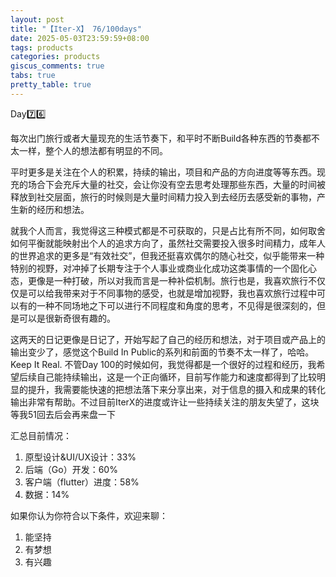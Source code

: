 ```yaml
---
layout: post
title: "【Iter-X】 76/100days"
date: 2025-05-03T23:59:59+08:00
tags: products
categories: products
giscus_comments: true
tabs: true
pretty_table: true
---
```


Day7️⃣6️⃣

每次出门旅行或者大量现充的生活节奏下，和平时不断Build各种东西的节奏都不太一样，整个人的想法都有明显的不同。

平时更多是关注在个人的积累，持续的输出，项目和产品的方向进度等等东西。现充的场合下会充斥大量的社交，会让你没有空去思考处理那些东西，大量的时间被释放到社交层面，旅行的时候则是大量时间精力投入到去经历去感受新的事物，产生新的经历和想法。

就我个人而言，我觉得这三种模式都是不可获取的，只是占比有所不同，如何取舍如何平衡就能映射出个人的追求方向了，虽然社交需要投入很多时间精力，成年人的世界追求的更多是“有效社交”，但我还挺喜欢偶尔的随心社交，似乎能带来一种特别的视野，对冲掉了长期专注于个人事业或商业化成功这类事情的一个固化心态，更像是一种打破，所以对我而言是一种补偿机制。旅行也是，我喜欢旅行不仅仅是可以给我带来对于不同事物的感受，也就是增加视野，我也喜欢旅行过程中可以有的一种不同场地之下可以进行不同程度和角度的思考，不见得是很深刻的，但是可以是很新奇很有趣的。

这两天的日记更像是日记了，开始写起了自己的经历和想法，对于项目或产品上的输出变少了，感觉这个Build In Public的系列和前面的节奏不太一样了，哈哈。Keep It Real. 不管Day 100的时候如何，我觉得都是一个很好的过程和经历，我希望后续自己能持续输出，这是一个正向循环，目前写作能力和速度都得到了比较明显的提升，我需要能快速的把想法落下来分享出来，对于信息的摄入和成果的转化输出非常有帮助。不过目前IterX的进度或许让一些持续关注的朋友失望了，这块等我51回去后会再来盘一下

汇总目前情况：

1. 原型设计&UI/UX设计：33%
2. 后端（Go）开发：60%
3. 客户端（flutter）进度：58%
4. 数据：14%

如果你认为你符合以下条件，欢迎来聊：

1. 能坚持
2. 有梦想
3. 有兴趣
